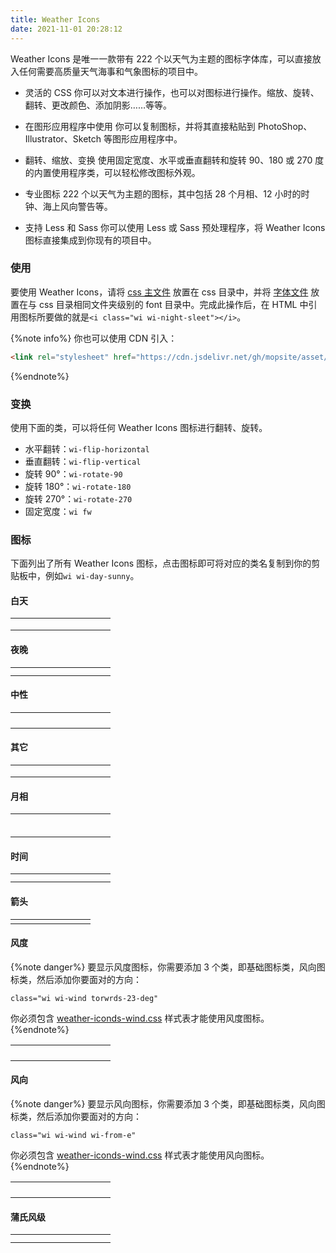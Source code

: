 ```yaml
---
title: Weather Icons
date: 2021-11-01 20:28:12
---
```


<link rel="stylesheet" href="https://cdn.jsdelivr.net/gh/mopsite/asset/weather-icons/css/main.css">
<link rel="stylesheet" href="https://cdn.jsdelivr.net/gh/mopsite/asset/weather-icons/css/wind.css">
<script src="https://cdn.jsdelivr.net/gh/mopsite/asset/clipboard.js"></script>
<script>
  var clipboard = new ClipboardJS('.wi');
</script>

<style>
  .wi {
    font-size: 2rem;
    cursor: pointer;
  }
</style>

Weather Icons 是唯一一款带有 222 个以天气为主题的图标字体库，可以直接放入任何需要高质量天气海事和气象图标的项目中。

- 灵活的 CSS
  你可以对文本进行操作，也可以对图标进行操作。缩放、旋转、翻转、更改颜色、添加阴影……等等。

- 在图形应用程序中使用
  你可以复制图标，并将其直接粘贴到 PhotoShop、Illustrator、Sketch 等图形应用程序中。

- 翻转、缩放、变换
  使用固定宽度、水平或垂直翻转和旋转 90、180 或 270 度的内置使用程序类，可以轻松修改图标外观。

- 专业图标
  222 个以天气为主题的图标，其中包括 28 个月相、12 小时的时钟、海上风向警告等。

- 支持 Less 和 Sass
  你可以使用 Less 或 Sass 预处理程序，将 Weather Icons 图标直接集成到你现有的项目中。

### 使用

要使用 Weather Icons，请将 [css 主文件](https://cdn.jsdelivr.net/gh/mopsite/asset/weather-icons/css/main.css) 放置在 css 目录中，并将 [字体文件](https://cdn.jsdelivr.net/gh/mopsite/asset/weather-icons/font/weathericons-regular-webfont.woff2) 放置在与 css 目录相同文件夹级别的 font 目录中。完成此操作后，在 HTML 中引用图标所要做的就是`<i class="wi wi-night-sleet"></i>`。

{%note info%}
你也可以使用 CDN 引入：
```html
<link rel="stylesheet" href="https://cdn.jsdelivr.net/gh/mopsite/asset/weather-icons/css/main.css">
```
{%endnote%}

### 变换

使用下面的类，可以将任何 Weather Icons 图标进行翻转、旋转。

- 水平翻转：`wi-flip-horizontal`
- 垂直翻转：`wi-flip-vertical`
- 旋转 90°：`wi-rotate-90`
- 旋转 180°：`wi-rotate-180`
- 旋转 270°：`wi-rotate-270`
- 固定宽度：`wi fw`

### 图标

下面列出了所有 Weather Icons 图标，点击图标即可将对应的类名复制到你的剪贴板中，例如`wi wi-day-sunny`。

#### 白天

|||||||||||
|:--:|:--:|:--:|:--:|:--:|:--:|:--:|:--:|:--:|:--:|
|<i class="wi wi-fw wi-day-sunny" title="day-sunny" data-clipboard-text="wi wi-fw wi-day-sunny"></i>|<i class="wi wi-fw wi-day-cloudy" title="day-cloudy" data-clipboard-text="wi wi-day-cloudy"></i>|<i class="wi wi-fw wi-day-cloudy-gusts" title="day-cloudy-gusts" data-clipboard-text="wi wi-day-cloudy-gusts"></i>|<i class="wi wi-fw wi-day-windy" title="day-windy" data-clipboard-text="wi wi-day-windy"></i>|<i class="wi wi-fw wi-day-fog" title="day-fog" data-clipboard-text="wi wi-day-fog"></i>|<i class="wi wi-fw wi-day-hail" title="day-hail" data-clipboard-text="wi wi-day-hail"></i>|<i class="wi wi-fw wi-day-haze" title="day-haze" data-clipboard-text="wi wi-day-haze"></i>|<i class="wi wi-fw wi-day-lightning" title="day-lightning" data-clipboard-text="wi wi-day-lightning"></i>|<i class="wi wi-fw wi-day-rain" title="day-rain" data-clipboard-text="wi wi-day-rain"></i>|<i class="wi wi-fw wi-day-rain-mix" title="day-rain-mix" data-clipboard-text="wi wi-day-rain-mix"></i>|
|<i class="wi wi-fw wi-day-rain-wind" title="day-rain-wind" data-clipboard-text="wi wi-day-rain-wind"></i>|<i class="wi wi-fw wi-day-showers" title="day-showers" data-clipboard-text="wi wi-day-showers"></i>|<i class="wi wi-fw wi-day-sleet" title="day-sleet" data-clipboard-text="wi wi-day-sleet"></i>|<i class="wi wi-fw wi-day-sleet-storm" title="day-sleet-storm" data-clipboard-text="wi wi-day-sleet-storm"></i>|<i class="wi wi-fw wi-day-snow" title="day-snow" data-clipboard-text="wi wi-day-snow"></i>|<i class="wi wi-fw wi-day-snow-thunderstorm" title="day-snow-thunderstorm" data-clipboard-text="wi wi-day-snow-thunderstorm"></i>|<i class="wi wi-fw wi-day-snow-wind" title="day-snow-wind" data-clipboard-text="wi wi-day-snow-wind"></i>|<i class="wi wi-fw wi-day-sprinkle" title="day-sprinkle" data-clipboard-text="wi wi-day-sprinkle"></i>|<i class="wi wi-fw wi-day-storm-showers" title="day-storm-showers" data-clipboard-text="wi wi-day-storm-showers"></i>|<i class="wi wi-fw wi-day-sunny-overcast" title="day-sunny-overcast" data-clipboard-text="wi wi-day-sunny-overcast"></i>|
|<i class="wi wi-fw wi-day-thunderstorm" title="day-thunderstorm" data-clipboard-text="wi wi-day-thunderstorm"></i>|<i class="wi wi-fw wi-day-windy" title="day-windy" data-clipboard-text="wi wi-day-windy"></i>|<i class="wi wi-fw wi-solar-eclipse" title="solar-eclipse" data-clipboard-text="wi wi-solar-eclipse"></i>|<i class="wi wi-fw wi-hot" title="hot" data-clipboard-text="wi wi-hot"></i>|<i class="wi wi-fw wi-day-cloudy-high" title="day-cloudy-high" data-clipboard-text="wi wi-day-cloudy-high"></i>|<i class="wi wi-fw wi-day-light-wind" title="day-light-wind" data-clipboard-text="wi wi-day-light-wind"></i>|

#### 夜晚

|||||||||||
|:--:|:--:|:--:|:--:|:--:|:--:|:--:|:--:|:--:|:--:|
|<i class="wi wi-fw wi-night-clear" title="night-clear" data-clipboard-text="wi wi-night-clear"></i>|<i class="wi wi-fw wi-night-alt-cloudy" title="night-alt-cloudy" data-clipboard-text="wi wi-night-alt-cloudy"></i>|<i class="wi wi-fw wi-night-alt-cloudy-gusts" title="night-alt-cloudy-gusts" data-clipboard-text="wi wi-night-alt-cloudy-gusts"></i>|<i class="wi wi-fw wi-night-alt-cloudy-windy" title="night-alt-cloudy-windy" data-clipboard-text="wi wi-night-alt-cloudy-windy"></i>|<i class="wi wi-fw wi-night-alt-hail" title="night-alt-hail" data-clipboard-text="wi wi-night-alt-hail"></i>|<i class="wi wi-fw wi-night-alt-lightning" title="night-alt-lightning" data-clipboard-text="wi wi-night-alt-lightning"></i>|<i class="wi wi-fw wi-night-alt-rain" title="night-alt-rain" data-clipboard-text="wi wi-night-alt-rain"></i>|<i class="wi wi-fw wi-night-alt-rain-mix" title="night-alt-rain-mix" data-clipboard-text="wi wi-night-alt-rain-mix"></i>|<i class="wi wi-fw wi-night-alt-rain-wind" title="night-alt-rain-wind" data-clipboard-text="wi wi-night-alt-rain-wind"></i>|<i class="wi wi-fw wi-night-alt-showers" title="night-alt-showers" data-clipboard-text="wi wi-night-alt-showers"></i>|
|<i class="wi wi-fw wi-night-alt-sleet" title="night-alt-sleet" data-clipboard-text="wi wi-night-alt-sleet"></i>|<i class="wi wi-fw wi-night-alt-sleet-storm" title="night-alt-sleet-storm" data-clipboard-text="wi wi-night-alt-sleet-storm"></i>|<i class="wi wi-fw wi-night-alt-snow" title="night-alt-snow" data-clipboard-text="wi wi-night-alt-snow"></i>|<i class="wi wi-fw wi-night-alt-snow-thunderstorm" title="night-alt-snow-thunderstorm" data-clipboard-text="wi wi-night-alt-snow-thunderstorm"></i>|<i class="wi wi-fw wi-night-alt-snow-wind" title="night-alt-snow-wind" data-clipboard-text="wi wi-night-alt-snow-wind"></i>|<i class="wi wi-fw wi-night-alt-sprinkle" title="night-alt-sprinkle" data-clipboard-text="wi wi-night-alt-sprinkle"></i>|

#### 中性

|||||||||||
|:--:|:--:|:--:|:--:|:--:|:--:|:--:|:--:|:--:|:--:|
|<i class="wi wi-fw wi-cloud" title="cloud" data-clipboard-text="wi wi-cloud"></i>|<i class="wi wi-fw wi-cloudy" title="cloudy" data-clipboard-text="wi wi-cloudy"></i>|<i class="wi wi-fw wi-cloudy-gusts" title="cloudy-gusts" data-clipboard-text="wi wi-cloudy-gusts"></i>|<i class="wi wi-fw wi-cloudy-windy" title="cloudy-windy" data-clipboard-text="wi wi-cloudy-windy"></i>|<i class="wi wi-fw wi-fog" title="fog" data-clipboard-text="wi wi-fog"></i>|<i class="wi wi-fw wi-hail" title="hail" data-clipboard-text="wi wi-hail"></i>|<i class="wi wi-fw wi-rain" title="rain" data-clipboard-text="wi wi-rain"></i>|<i class="wi wi-fw wi-rain-mix" title="rain-mix" data-clipboard-text="wi wi-rain-mix"></i>|<i class="wi wi-fw wi-rain-wind" title="rain-wind" data-clipboard-text="wi wi-rain-wind"></i>|<i class="wi wi-fw wi-showers" title="showers" data-clipboard-text="wi wi-showers"></i>|
|<i class="wi wi-fw wi-sleet" title="sleet" data-clipboard-text="wi wi-sleet"></i>|<i class="wi wi-fw wi-snow" title="snow" data-clipboard-text="wi wi-snow"></i>|<i class="wi wi-fw wi-sprinkle" title="sprinkle" data-clipboard-text="wi wi-sprinkle"></i>|<i class="wi wi-fw wi-cloudy" title="cloudy" data-clipboard-text="wi wi-cloudy"></i>|<i class="wi wi-fw wi-thunderstorm" title="thunderstorm" data-clipboard-text="wi wi-thunderstorm"></i>|<i class="wi wi-fw wi-snow-wind" title="snow-wind" data-clipboard-text="wi wi-snow-wind"></i>|<i class="wi wi-fw wi-smog" title="smog" data-clipboard-text="wi wi-smog"></i>|<i class="wi wi-fw wi-smog" title="smoke" data-clipboard-text="wi wi-smoke"></i>|<i class="wi wi-fw wi-lightning" title="lightning" data-clipboard-text="wi wi-lightning"></i>|<i class="wi wi-fw wi-raindrops" title="raindrops" data-clipboard-text="wi wi-raindrops"></i>|
|<i class="wi wi-fw wi-raindrop" title="raindrop" data-clipboard-text="wi wi-raindrop"></i>|<i class="wi wi-fw wi-dust" title="dust" data-clipboard-text="wi wi-dust"></i>|<i class="wi wi-fw wi-snowflake-cold" title="snowflake-cold" data-clipboard-text="wi wi-snowflake-cold"></i>|<i class="wi wi-fw wi-windy" title="windy" data-clipboard-text="wi wi-windy"></i>|<i class="wi wi-fw wi-strong-wind" title="strong-wind" data-clipboard-text="wi wi-strong-wind"></i>|<i class="wi wi-fw wi-sandstorm" title="sandstorm" data-clipboard-text="wi wi-sandstorm"></i>|<i class="wi wi-fw wi-earthquake" title="earthquake" data-clipboard-text="wi wi-earthquake"></i>|<i class="wi wi-fw wi-fire" title="fire" data-clipboard-text="wi wi-fire"></i>|<i class="wi wi-fw wi-flood" title="flood" data-clipboard-text="wi wi-flood"></i>|<i class="wi wi-fw wi-meteor" title="meteor" data-clipboard-text="wi wi-meteor"></i>|
|<i class="wi wi-fw wi-tsunami" title="tsunami" data-clipboard-text="wi wi-tsunami"></i>|<i class="wi wi-fw wi-volcano" title="volcano" data-clipboard-text="wi wi-volcano"></i>|<i class="wi wi-fw wi-hurricane" title="hurricane" data-clipboard-text="wi wi-hurricane"></i>|<i class="wi wi-fw wi-tornado" title="tornado" data-clipboard-text="wi wi-tornado"></i>|<i class="wi wi-fw wi-small-craft-advisory" title="small-craft-advisory" data-clipboard-text="wi wi-small-craft-advisory"></i>|<i class="wi wi-fw wi-gale-warning" title="gale-warning" data-clipboard-text="wi wi-gale-warning"></i>|<i class="wi wi-fw wi-storm-warning" title="storm-warning" data-clipboard-text="wi wi-storm-warning"></i>|<i class="wi wi-fw wi-hurricane-warning" title="hurricane-warning" data-clipboard-text="wi wi-hurricane-warning"></i>|<i class="wi wi-fw wi-wind-direction" title="wind-direction" data-clipboard-text="wi wi-wind-direction"></i>|

#### 其它

|||||||||||
|:--:|:--:|:--:|:--:|:--:|:--:|:--:|:--:|:--:|:--:|
|<i class="wi wi-fw wi-alien" title="alien" data-clipboard-text="wi wi-alien"></i>|<i class="wi wi-fw wi-celsius" title="celsius" data-clipboard-text="wi wi-celsius"></i>|<i class="wi wi-fw wi-fahrenheit" title="fahrenheit" data-clipboard-text="wi wi-fahrenheit"></i>|<i class="wi wi-fw wi-degrees" title="degrees" data-clipboard-text="wi wi-degrees"></i>|<i class="wi wi-fw wi-thermometer" title="thermometer" data-clipboard-text="wi wi-thermometer"></i>|<i class="wi wi-fw wi-thermometer-exterior" title="thermometer-exterior" data-clipboard-text="wi wi-thermometer-exterior"></i>|<i class="wi wi-fw wi-thermometer-internal" title="thermometer-internal" data-clipboard-text="wi wi-thermometer-internal"></i>|<i class="wi wi-fw wi-cloud-down" title="cloud-down" data-clipboard-text="wi wi-cloud-down"></i>|<i class="wi wi-fw wi-cloud-up" title="cloud-up" data-clipboard-text="wi wi-cloud-up"></i>|<i class="wi wi-fw wi-cloud-refresh" title="cloud-refresh" data-clipboard-text="wi wi-cloud-refresh"></i>|
|<i class="wi wi-fw wi-horizon" title="horizon" data-clipboard-text="wi wi-horizon"></i>|<i class="wi wi-fw wi-horizon-alt" title="horizon-alt" data-clipboard-text="wi wi-horizon-alt"></i>|<i class="wi wi-fw wi-sunrise" title="sunrise" data-clipboard-text="wi wi-sunrise"></i>|<i class="wi wi-fw wi-sunset" title="sunset" data-clipboard-text="wi wi-sunset"></i>|<i class="wi wi-fw wi-moonrise" title="moonrise" data-clipboard-text="wi wi-moonrise"></i>|<i class="wi wi-fw wi-moonset" title="moonset" data-clipboard-text="wi wi-moonset"></i>|<i class="wi wi-fw wi-refresh" title="refresh" data-clipboard-text="wi wi-refresh"></i>|<i class="wi wi-fw wi-refresh-alt" title="refresh-alt" data-clipboard-text="wi wi-refresh-alt"></i>|<i class="wi wi-fw wi-umbrella" title="umbrella" data-clipboard-text="wi wi-umbrella"></i>|<i class="wi wi-fw wi-barometer" title="barometer" data-clipboard-text="wi wi-barometer"></i>|
|<i class="wi wi-fw wi-humidity" title="humidity" data-clipboard-text="wi wi-humidity"></i>|<i class="wi wi-fw wi-na" title="na" data-clipboard-text="wi wi-na"></i>|<i class="wi wi-fw wi-train" title="train" data-clipboard-text="wi wi-train"></i>|

#### 月相

|||||||||||
|:--:|:--:|:--:|:--:|:--:|:--:|:--:|:--:|:--:|:--:|
|<i class="wi wi-fw wi-moon-new" title="moon-new" data-clipboard-text="wi wi-moon-new"></i>|<i class="wi wi-fw wi-moon-waxing-crescent-1" title="moon-waxing-crescent-1" data-clipboard-text="wi wi-moon-waxing-crescent-1"></i>|<i class="wi wi-fw wi-moon-waxing-crescent-2" title="moon-waxing-crescent-2" data-clipboard-text="wi wi-moon-waxing-crescent-2"></i>|<i class="wi wi-fw wi-moon-waxing-crescent-3" title="moon-waxing-crescent-3" data-clipboard-text="wi wi-moon-waxing-crescent-3"></i>|<i class="wi wi-fw wi-moon-waxing-crescent-4" title="moon-waxing-crescent-4" data-clipboard-text="wi wi-moon-waxing-crescent-4"></i>|<i class="wi wi-fw wi-moon-waxing-crescent-5" title="moon-waxing-crescent-5" data-clipboard-text="wi wi-moon-waxing-crescent-5"></i>|<i class="wi wi-fw wi-moon-waxing-crescent-6" title="moon-waxing-crescent-6" data-clipboard-text="wi wi-moon-waxing-crescent-6"></i>|<i class="wi wi-fw wi-moon-first-quarter" title="moon-first-quarter" data-clipboard-text="wi wi-moon-first-quarter"></i>|<i class="wi wi-fw wi-moon-waxing-gibbous-1" title="moon-waxing-gibbous-1" data-clipboard-text="wi wi-moon-waxing-gibbous-1"></i>|<i class="wi wi-fw wi-moon-waxing-gibbous-2" title="moon-waxing-gibbous-2" data-clipboard-text="wi wi-moon-waxing-gibbous-2"></i>|
|<i class="wi wi-fw wi-moon-waxing-gibbous-3" title="moon-waxing-gibbous-3" data-clipboard-text="wi wi-moon-waxing-gibbous-3"></i>|<i class="wi wi-fw wi-moon-waxing-gibbous-4" title="moon-waxing-gibbous-4" data-clipboard-text="wi wi-moon-waxing-gibbous-4"></i>|<i class="wi wi-fw wi-moon-waxing-gibbous-5" title="moon-waxing-gibbous-5" data-clipboard-text="wi wi-moon-waxing-gibbous-5"></i>|<i class="wi wi-fw wi-moon-waxing-gibbous-6" title="moon-waxing-gibbous-6" data-clipboard-text="wi wi-moon-waxing-gibbous-6"></i>|<i class="wi wi-fw wi-moon-full" title="moon-full" data-clipboard-text="wi wi-moon-full"></i>|<i class="wi wi-fw wi-moon-waning-gibbous-1" title="moon-waning-gibbous-1" data-clipboard-text="wi wi-moon-waning-gibbous-1"></i>|<i class="wi wi-fw wi-moon-waning-gibbous-2" title="moon-waning-gibbous-2" data-clipboard-text="wi wi-moon-waning-gibbous-2"></i>|<i class="wi wi-fw wi-moon-waning-gibbous-3" title="moon-waning-gibbous-3" data-clipboard-text="wi wi-moon-waning-gibbous-3"></i>|<i class="wi wi-fw wi-moon-waning-gibbous-4" title="moon-waning-gibbous-4" data-clipboard-text="wi wi-moon-waning-gibbous-4"></i>|<i class="wi wi-fw wi-moon-waning-gibbous-5" title="moon-waning-gibbous-5" data-clipboard-text="wi wi-moon-waning-gibbous-5"></i>|
|<i class="wi wi-fw wi-moon-waning-gibbous-6" title="moon-waning-gibbous-6" data-clipboard-text="wi wi-moon-waning-gibbous-6"></i>|<i class="wi wi-fw wi-moon-third-quarter" title="moon-third-quarter" data-clipboard-text="wi wi-moon-third-quarter"></i>|<i class="wi wi-fw wi-moon-waning-crescent-1" title="moon-waning-crescent-1" data-clipboard-text="wi wi-moon-waning-crescent-1"></i>|<i class="wi wi-fw wi-moon-waning-crescent-2" title="moon-waning-crescent-2" data-clipboard-text="wi wi-moon-waning-crescent-2"></i>|<i class="wi wi-fw wi-moon-waning-crescent-3" title="moon-waning-crescent-3" data-clipboard-text="wi wi-moon-waning-crescent-3"></i>|<i class="wi wi-fw wi-moon-waning-crescent-4" title="moon-waning-crescent-4" data-clipboard-text="wi wi-moon-waning-crescent-4"></i>|<i class="wi wi-fw wi-moon-waning-crescent-5" title="moon-waning-crescent-5" data-clipboard-text="wi wi-moon-waning-crescent-5"></i>|<i class="wi wi-fw wi-moon-waning-crescent-6" title="moon-waning-crescent-6" data-clipboard-text="wi wi-moon-waning-crescent-6"></i>|<i class="wi wi-fw wi-moon-alt-new" title="moon-alt-new" data-clipboard-text="wi wi-moon-alt-new"></i>|<i class="wi wi-fw wi-moon-alt-waxing-crescent-1" title="moon-alt-waxing-crescent-1" data-clipboard-text="wi wi-moon-alt-waxing-crescent-1"></i>|
|<i class="wi wi-fw wi-moon-alt-waxing-crescent-2" title="moon-alt-waxing-crescent-2" data-clipboard-text="wi wi-moon-alt-waxing-crescent-2"></i>|<i class="wi wi-fw wi-moon-alt-waxing-crescent-3" title="moon-alt-waxing-crescent-3" data-clipboard-text="wi wi-moon-alt-waxing-crescent-3"></i>|<i class="wi wi-fw wi-moon-alt-waxing-crescent-4" title="moon-alt-waxing-crescent-4" data-clipboard-text="wi wi-moon-alt-waxing-crescent-4"></i>|<i class="wi wi-fw wi-moon-alt-waxing-crescent-5" title="moon-alt-waxing-crescent-5" data-clipboard-text="wi wi-moon-alt-waxing-crescent-5"></i>|<i class="wi wi-fw wi-moon-alt-waxing-crescent-6" title="moon-alt-waxing-crescent-6" data-clipboard-text="wi wi-moon-alt-waxing-crescent-6"></i>|<i class="wi wi-fw wi-moon-alt-first-quarter" title="moon-alt-first-quarter" data-clipboard-text="wi wi-moon-alt-first-quarter"></i>|<i class="wi wi-fw wi-moon-alt-waxing-gibbous-1" title="moon-alt-waxing-gibbous-1" data-clipboard-text="wi wi-moon-alt-waxing-gibbous-1"></i>|<i class="wi wi-fw wi-moon-alt-waxing-gibbous-2" title="moon-alt-waxing-gibbous-2" data-clipboard-text="wi wi-moon-alt-waxing-gibbous-2"></i>|<i class="wi wi-fw wi-moon-alt-waxing-gibbous-3" title="moon-alt-waxing-gibbous-3" data-clipboard-text="wi wi-moon-alt-waxing-gibbous-3"></i>|<i class="wi wi-fw wi-moon-alt-waxing-gibbous-4" title="moon-alt-waxing-gibbous-4" data-clipboard-text="wi wi-moon-alt-waxing-gibbous-4"></i>|
|<i class="wi wi-fw wi-moon-alt-waxing-gibbous-5" title="moon-alt-waxing-gibbous-5" data-clipboard-text="wi wi-moon-alt-waxing-gibbous-5"></i>|<i class="wi wi-fw wi-moon-alt-waxing-gibbous-6" title="moon-alt-waxing-gibbous-6" data-clipboard-text="wi wi-moon-alt-waxing-gibbous-6"></i>|<i class="wi wi-fw wi-moon-alt-full" title="moon-alt-full" data-clipboard-text="wi wi-moon-alt-full"></i>|<i class="wi wi-fw wi-moon-alt-waning-gibbous-1" title="moon-alt-waning-gibbous-1" data-clipboard-text="wi wi-moon-alt-waning-gibbous-1"></i>|<i class="wi wi-fw wi-moon-alt-waning-gibbous-2" title="moon-alt-waning-gibbous-2" data-clipboard-text="wi wi-moon-alt-waning-gibbous-2"></i>|<i class="wi wi-fw wi-moon-alt-waning-gibbous-3" title="moon-alt-waning-gibbous-3" data-clipboard-text="wi wi-moon-alt-waning-gibbous-3"></i>|<i class="wi wi-fw wi-moon-alt-waning-gibbous-4" title="moon-alt-waning-gibbous-4" data-clipboard-text="wi wi-moon-alt-waning-gibbous-4"></i>|<i class="wi wi-fw wi-moon-alt-waning-gibbous-5" title="moon-alt-waning-gibbous-5" data-clipboard-text="wi wi-moon-alt-waning-gibbous-5"></i>|<i class="wi wi-fw wi-moon-alt-waning-gibbous-6" title="moon-alt-waning-gibbous-6" data-clipboard-text="wi wi-moon-alt-waning-gibbous-6"></i>|<i class="wi wi-fw wi-moon-alt-third-quarter" title="moon-alt-third-quarter" data-clipboard-text="wi wi-moon-alt-third-quarter"></i>|
|<i class="wi wi-fw wi-moon-alt-waning-crescent-1" title="moon-alt-waning-crescent-1" data-clipboard-text="wi wi-moon-alt-waning-crescent-1"></i>|<i class="wi wi-fw wi-moon-alt-waning-crescent-2" title="moon-alt-waning-crescent-2" data-clipboard-text="wi wi-moon-alt-waning-crescent-2"></i>|<i class="wi wi-fw wi-moon-alt-waning-crescent-3" title="moon-alt-waning-crescent-3" data-clipboard-text="wi wi-moon-alt-waning-crescent-3"></i>|<i class="wi wi-fw wi-moon-alt-waning-crescent-4" title="moon-alt-waning-crescent-4" data-clipboard-text="wi wi-moon-alt-waning-crescent-4"></i>|<i class="wi wi-fw wi-moon-alt-waning-crescent-5" title="moon-alt-waning-crescent-5" data-clipboard-text="wi wi-moon-alt-waning-crescent-5"></i>|<i class="wi wi-fw wi-moon-alt-waning-crescent-6" title="moon-alt-waning-crescent-6" data-clipboard-text="wi wi-moon-alt-waning-crescent-6"></i>|

#### 时间

|||||||||||
|:--:|:--:|:--:|:--:|:--:|:--:|:--:|:--:|:--:|:--:|
|<i class="wi wi-fw wi-time-1" title="time-1" data-clipboard-text="wi wi-time-1"></i>|<i class="wi wi-fw wi-time-2" title="time-2" data-clipboard-text="wi wi-time-2"></i>|<i class="wi wi-fw wi-time-3" title="time-3" data-clipboard-text="wi wi-time-3"></i>|<i class="wi wi-fw wi-time-4" title="time-4" data-clipboard-text="wi wi-time-4"></i>|<i class="wi wi-fw wi-time-5" title="time-5" data-clipboard-text="wi wi-time-5"></i>|<i class="wi wi-fw wi-time-6" title="time-6" data-clipboard-text="wi wi-time-6"></i>|<i class="wi wi-fw wi-time-7" title="time-7" data-clipboard-text="wi wi-time-7"></i>|<i class="wi wi-fw wi-time-8" title="time-8" data-clipboard-text="wi wi-time-8"></i>|<i class="wi wi-fw wi-time-9" title="time-9" data-clipboard-text="wi wi-time-9"></i>|<i class="wi wi-fw wi-time-10" title="time-10" data-clipboard-text="wi wi-time-10"></i>|
|<i class="wi wi-fw wi-time-11" title="time-11" data-clipboard-text="wi wi-time-11"></i>|<i class="wi wi-fw wi-time-12" title="time-12" data-clipboard-text="wi wi-time-12"></i>|

#### 箭头

|||||||||
|:--:|:--:|:--:|:--:|:--:|:--:|:--:|:--:|
|<i class="wi wi-fw wi-direction-up" title="direction-up" data-clipboard-text="wi wi-direction-up"></i>|<i class="wi wi-fw wi-direction-up-right" title="direction-up-right" data-clipboard-text="wi wi-direction-up-right"></i>|<i class="wi wi-fw wi-direction-right" title="direction-right" data-clipboard-text="wi wi-direction-right"></i>|<i class="wi wi-fw wi-direction-down-right" title="direction-down-right" data-clipboard-text="wi wi-direction-down-right"></i>|<i class="wi wi-fw wi-direction-down" title="direction-down" data-clipboard-text="wi wi-direction-down"></i>|<i class="wi wi-fw wi-direction-down-left" title="direction-down-left" data-clipboard-text="wi wi-direction-down-left"></i>|<i class="wi wi-fw wi-direction-left" title="direction-left" data-clipboard-text="wi wi-direction-left"></i>|<i class="wi wi-fw wi-direction-up-left" title="direction-up-left" data-clipboard-text="wi wi-direction-up-left"></i>|

#### 风度

{%note danger%}
要显示风度图标，你需要添加 3 个类，即基础图标类，风向图标类，然后添加你要面对的方向：

`class="wi wi-wind torwrds-23-deg"`

你必须包含 [weather-iconds-wind.css](https://cdn.jsdelivr.net/gh/mopsite/asset/weather-icons/css/wind.css) 样式表才能使用风度图标。
{%endnote%}

|||||||||||
|:--:|:--:|:--:|:--:|:--:|:--:|:--:|:--:|:--:|:--:|
|<i class="wi wi-fw wi-wind towards-0-deg" title="towards-0-deg" data-clipboard-text="wi wi-wind towards-0-deg"></i>|<i class="wi wi-fw wi-wind towards-23-deg" title="towards-23-deg" data-clipboard-text="wi wi-wind towards-23-deg"></i>|<i class="wi wi-fw wi-wind towards-45-deg" title="towards-45-deg" data-clipboard-text="wi wi-wind towards-45-deg"></i>|<i class="wi wi-fw wi-wind towards-68-deg" title="towards-68-deg" data-clipboard-text="wi wi-wind towards-68-deg"></i>|<i class="wi wi-fw wi-wind towards-90-deg" title="towards-90-deg" data-clipboard-text="wi wi-wind towards-90-deg"></i>|<i class="wi wi-fw wi-wind towards-113-deg" title="towards-113-deg" data-clipboard-text="wi wi-wind towards-113-deg"></i>|<i class="wi wi-fw wi-wind towards-135-deg" title="towards-135-deg" data-clipboard-text="wi wi-wind towards-135-deg"></i>|<i class="wi wi-fw wi-wind towards-158-deg" title="towards-158-deg" data-clipboard-text="wi wi-wind towards-158-deg"></i>|<i class="wi wi-fw wi-wind towards-180-deg" title="towards-180-deg" data-clipboard-text="wi wi-wind towards-180-deg"></i>|<i class="wi wi-fw wi-wind towards-203-deg" title="towards-203-deg" data-clipboard-text="wi wi-wind towards-203-deg"></i>|
|<i class="wi wi-fw wi-wind towards-225-deg" title="towards-225-deg" data-clipboard-text="wi wi-wind towards-225-deg"></i>|<i class="wi wi-fw wi-wind towards-248-deg" title="towards-248-deg" data-clipboard-text="wi wi-wind towards-248-deg"></i>|<i class="wi wi-fw wi-wind towards-270-deg" title="towards-270-deg" data-clipboard-text="wi wi-wind towards-270-deg"></i>|<i class="wi wi-fw wi-wind towards-293-deg" title="towards-293-deg" data-clipboard-text="wi wi-wind towards-293-deg"></i>|<i class="wi wi-fw wi-wind towards-313-deg" title="towards-313-deg" data-clipboard-text="wi wi-wind towards-313-deg"></i>|<i class="wi wi-fw wi-wind towards-336-deg" title="towards-336-deg" data-clipboard-text="wi wi-wind towards-336-deg"></i>|<i class="wi wi-fw wi-wind from-180-deg" title="from-180-deg" data-clipboard-text="wi wi-wind from-180-deg"></i>|<i class="wi wi-fw wi-wind from-203-deg" title="from-203-deg" data-clipboard-text="wi wi-wind from-203-deg"></i>|<i class="wi wi-fw wi-wind from-225-deg" title="from-225-deg" data-clipboard-text="wi wi-wind from-225-deg"></i>|<i class="wi wi-fw wi-wind from-248-deg" title="from-248-deg" data-clipboard-text="wi wi-wind from-248-deg"></i>|
|<i class="wi wi-fw wi-wind from-270-deg" title="from-270-deg" data-clipboard-text="wi wi-wind from-270-deg"></i>|<i class="wi wi-fw wi-wind from-293-deg" title="from-293-deg" data-clipboard-text="wi wi-wind from-293-deg"></i>|<i class="wi wi-fw wi-wind from-313-deg" title="from-313-deg" data-clipboard-text="wi wi-wind from-313-deg"></i>|<i class="wi wi-fw wi-wind from-336-deg" title="from-336-deg" data-clipboard-text="wi wi-wind from-336-deg"></i>|<i class="wi wi-fw wi-wind from-0-deg" title="from-0-deg" data-clipboard-text="wi wi-wind from-0-deg"></i>|<i class="wi wi-fw wi-wind from-23-deg" title="from-23-deg" data-clipboard-text="wi wi-wind from-23-deg"></i>|<i class="wi wi-fw wi-wind from-45-deg" title="from-45-deg" data-clipboard-text="wi wi-wind from-45-deg"></i>|<i class="wi wi-fw wi-wind from-68-deg" title="from-68-deg" data-clipboard-text="wi wi-wind from-68-deg"></i>|<i class="wi wi-fw wi-wind from-90-deg" title="from-90-deg" data-clipboard-text="wi wi-wind from-90-deg"></i>|<i class="wi wi-fw wi-wind from-113-deg" title="from-113-deg" data-clipboard-text="wi wi-wind from-113-deg"></i>|
|<i class="wi wi-fw wi-wind from-135-deg" title="from-135-deg" data-clipboard-text="wi wi-wind from-135-deg"></i>|<i class="wi wi-fw wi-wind from-158-deg" title="from-158-deg" data-clipboard-text="wi wi-wind from-158-deg"></i>|


#### 风向

{%note danger%}
要显示风向图标，你需要添加 3 个类，即基础图标类，风向图标类，然后添加你要面对的方向：

`class="wi wi-wind wi-from-e"`

你必须包含 [weather-iconds-wind.css](https://cdn.jsdelivr.net/gh/mopsite/asset/weather-icons/css/wind.css) 样式表才能使用风向图标。
{%endnote%}

|||||||||||
|:--:|:--:|:--:|:--:|:--:|:--:|:--:|:--:|:--:|:--:|
|<i class="wi wi-fw wi-wind wi-towards-n" title="towards-n" data-clipboard-text="wi wi-wind wi-towards-n"></i>|<i class="wi wi-fw wi-wind wi-towards-nne" title="towards-nne" data-clipboard-text="wi wi-wind wi-towards-nne"></i>|<i class="wi wi-fw wi-wind wi-towards-ne" title="towards-ne" data-clipboard-text="wi wi-wind wi-towards-ne"></i>|<i class="wi wi-fw wi-wind wi-towards-ene" title="towards-ene" data-clipboard-text="wi wi-wind wi-towards-ene"></i>|<i class="wi wi-fw wi-wind wi-towards-e" title="wi-towards-e" data-clipboard-text="wi wi-wind wi-towards-e"></i>|<i class="wi wi-fw wi-wind wi-towards-ese" title="towards-ese" data-clipboard-text="wi wi-wind wi-towards-ese"></i>|<i class="wi wi-fw wi-wind wi-towards-se" title="towards-se" data-clipboard-text="wi wi-wind wi-towards-se"></i>|<i class="wi wi-fw wi-wind wi-towards-sse" title="towards-sse" data-clipboard-text="wi wi-wind wi-towards-sse"></i>|<i class="wi wi-fw wi-wind wi-towards-s" title="towards-s" data-clipboard-text="wi wi-wind wi-towards-s"></i>|<i class="wi wi-fw wi-wind wi-towards-ssw" title="towards-ssw" data-clipboard-text="wi wi-wind wi-towards-ssw"></i>|
|<i class="wi wi-fw wi-wind wi-towards-sw" title="towards-sw" data-clipboard-text="wi wi-wind wi-towards-sw"></i>|<i class="wi wi-fw wi-wind wi-towards-wsw" title="towards-wsw" data-clipboard-text="wi wi-wind wi-towards-wsw"></i>|<i class="wi wi-fw wi-wind wi-towards-w" title="towards-w" data-clipboard-text="wi wi-wind wi-towards-w"></i>|<i class="wi wi-fw wi-wind wi-towards-wnw" title="towards-wnw" data-clipboard-text="wi wi-wind wi-towards-wnw"></i>|<i class="wi wi-fw wi-wind wi-towards-nw" title="towards-nw" data-clipboard-text="wi wi-wind wi-towards-nw"></i>|<i class="wi wi-fw wi-wind wi-towards-nnw" title="towards-nnw" data-clipboard-text="wi wi-wind wi-towards-nnw"></i>|<i class="wi wi-fw wi-wind wi-from-n" title="from-n" data-clipboard-text="wi wi-wind wi-from-n"></i>|<i class="wi wi-fw wi-wind wi-from-nne" title="from-nne" data-clipboard-text="wi wi-wind wi-from-nne"></i>|<i class="wi wi-fw wi-wind wi-from-ne" title="from-ne" data-clipboard-text="wi wi-wind wi-from-ne"></i>|<i class="wi wi-fw wi-wind wi-from-ene" title="from-ene" data-clipboard-text="wi wi-wind wi-from-ene"></i>|
|<i class="wi wi-fw wi-wind wi-from-e" title="from-e" data-clipboard-text="wi wi-wind wi-from-e"></i>|<i class="wi wi-fw wi-wind wi-from-ese" title="from-ese" data-clipboard-text="wi wi-wind wi-from-ese"></i>|<i class="wi wi-fw wi-wind wi-from-se" title="from-se" data-clipboard-text="wi wi-wind wi-from-se"></i>|<i class="wi wi-fw wi-wind wi-from-sse" title="from-sse" data-clipboard-text="wi wi-wind wi-from-sse"></i>|<i class="wi wi-fw wi-wind wi-from-s" title="from-s" data-clipboard-text="wi wi-wind wi-from-s"></i>|<i class="wi wi-fw wi-wind wi-from-ssw" title="from-ssw" data-clipboard-text="wi wi-wind wi-from-ssw"></i>|<i class="wi wi-fw wi-wind wi-from-sw" title="from-sw" data-clipboard-text="wi wi-wind wi-from-sw"></i>|<i class="wi wi-fw wi-wind wi-from-wsw" title="from-wsw" data-clipboard-text="wi wi-wind wi-from-wsw"></i>|<i class="wi wi-fw wi-wind wi-from-w" title="from-w" data-clipboard-text="wi wi-wind wi-from-w"></i>|<i class="wi wi-fw wi-wind wi-from-wnw" title="from-wnw" data-clipboard-text="wi wi-wind wi-from-wnw"></i>|
|<i class="wi wi-fw wi-wind wi-from-nw" title="from-nw" data-clipboard-text="wi wi-wind wi-from-nw"></i>|<i class="wi wi-fw wi-wind wi-from-nnw" title="from-nnw" data-clipboard-text="wi wi-wind wi-from-nnw"></i>|

#### 蒲氏风级

|||||||||||
|:--:|:--:|:--:|:--:|:--:|:--:|:--:|:--:|:--:|:--:|
|<i class="wi wi-fw wi-wind-beaufort-0" title="wind-beaufort-0" data-clipboard-text="wi wi-wind-beaufort-0"></i>|<i class="wi wi-fw wi-wind-beaufort-1" title="wind-beaufort-1" data-clipboard-text="wi wi-wind-beaufort-1"></i>|<i class="wi wi-fw wi-wind-beaufort-2" title="wind-beaufort-2" data-clipboard-text="wi wi-wind-beaufort-2"></i>|<i class="wi wi-fw wi-wind-beaufort-3" title="wind-beaufort-3" data-clipboard-text="wi wi-wind-beaufort-3"></i>|<i class="wi wi-fw wi-wind-beaufort-4" title="wind-beaufort-4" data-clipboard-text="wi wi-wind-beaufort-4"></i>|<i class="wi wi-fw wi-wind-beaufort-5" title="wind-beaufort-5" data-clipboard-text="wi wi-wind-beaufort-5"></i>|<i class="wi wi-fw wi-wind-beaufort-6" title="wind-beaufort-6" data-clipboard-text="wi wi-wind-beaufort-6"></i>|<i class="wi wi-fw wi-wind-beaufort-7" title="wind-beaufort-7" data-clipboard-text="wi wi-wind-beaufort-7"></i>|<i class="wi wi-fw wi-wind-beaufort-8" title="wind-beaufort-8" data-clipboard-text="wi wi-wind-beaufort-8"></i>|<i class="wi wi-fw wi-wind-beaufort-9" title="wind-beaufort-9" data-clipboard-text="wi wi-wind-beaufort-9"></i>|
|<i class="wi wi-fw wi-wind-beaufort-10" title="wind-beaufort-10" data-clipboard-text="wi wi-wind-beaufort-10"></i>|<i class="wi wi-fw wi-wind-beaufort-11" title="wind-beaufort-11" data-clipboard-text="wi wi-wind-beaufort-11"></i>|<i class="wi wi-fw wi-wind-beaufort-12" title="wind-beaufort-12" data-clipboard-text="wi wi-wind-beaufort-12"></i>|

